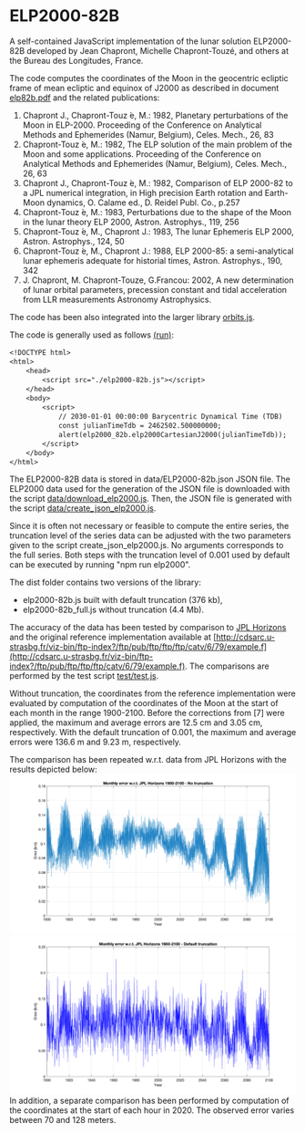 # ELP2000-82B
A self-contained JavaScript implementation of the lunar solution ELP2000-82B developed by Jean Chapront, Michelle Chapront-Touzé, and others at the Bureau des Longitudes, France.

The code computes the coordinates of the Moon in the geocentric ecliptic frame of mean ecliptic and equinox of J2000 as described in document [elp82b.pdf](elp82b.pdf) and the related publications:
1. Chapront J., Chapront-Touz ́e, M.: 1982, Planetary perturbations of the Moon in ELP-2000. Proceeding of the Conference on Analytical Methods and Ephemerides (Namur, Belgium), Celes. Mech., 26, 83
2. Chapront-Touz ́e, M.: 1982, The ELP solution of the main problem of the Moon and some applications. Proceeding of the Conference on Analytical Methods and Ephemerides (Namur, Belgium), Celes. Mech., 26, 63
3. Chapront J., Chapront-Touz ́e, M.: 1982, Comparison of ELP 2000-82 to a JPL numerical integration, in High precision Earth rotation and Earth-Moon dynamics, O. Calame ed., D. Reidel Publ. Co., p.257
4. Chapront-Touz ́e, M.: 1983, Perturbations due to the shape of the Moon in the lunar theory ELP 2000, Astron. Astrophys., 119, 256
5. Chapront-Touz ́e, M., Chapront J.: 1983, The lunar Ephemeris ELP 2000, Astron. Astrophys., 124, 50
6. Chapront-Touz ́e, M., Chapront J.: 1988, ELP 2000-85: a semi-analytical lunar ephemeris adequate for historial times, Astron. Astrophys., 190, 342
7. J. Chapront, M. Chapront-Touze, G.Francou: 2002, A new determination of lunar orbital parameters, precession constant and tidal acceleration from LLR measurements Astronomy Astrophysics.

The code has been also integrated into the larger library [orbits.js](https://github.com/vsr83/orbits.js).

The code is generally used as follows [(run)](https://vsr83.github.io/ELP2000-82B/dist/index.html):
```
<!DOCTYPE html>
<html>
    <head>
        <script src="./elp2000-82b.js"></script>
    </head>
    <body>
        <script>
            // 2030-01-01 00:00:00 Barycentric Dynamical Time (TDB)
            const julianTimeTdb = 2462502.500000000;
            alert(elp2000_82b.elp2000CartesianJ2000(julianTimeTdb));
        </script>
    </body>
</html>
```

The ELP2000-82B data is stored in data/ELP2000-82b.json JSON file. The ELP2000 data used for the generation of the JSON file is downloaded with the script [data/download_elp2000.js](data/download_elp2000.js). Then, the JSON file is generated with the script [data/create_json_elp2000.js](data/create_json_elp2000.js). 

Since it is often not necessary or feasible to compute the entire series, the truncation level of the series data can be adjusted with the two parameters given to the script create_json_elp2000.js. No arguments corresponds to the full series. Both steps with the truncation level of 0.001 used by default can be executed by running "npm run elp2000". 

The dist folder contains two versions of the library:
* elp2000-82b.js built with default truncation (376 kb),
* elp2000-82b_full.js without truncation (4.4 Mb).

The accuracy of the data has been tested by comparison to [JPL Horizons](https://ssd.jpl.nasa.gov/horizons/app.html#/) and the original reference implementation available at [http://cdsarc.u-strasbg.fr/viz-bin/ftp-index?/ftp/pub/ftp/ftp/ftp/catv/6/79/example.f](http://cdsarc.u-strasbg.fr/viz-bin/ftp-index?/ftp/pub/ftp/ftp/ftp/catv/6/79/example.f). The comparisons are performed by the test script [test/test.js](test/test.js). 

Without truncation, the coordinates from the reference implementation were evaluated by computation of the coordinates of the Moon at the start of each month in the range 1900-2100. Before the corrections from [7] were applied, the maximum and average errors are 12.5 cm and 3.05 cm, respectively. With the default truncation of 0.001, the maximum and average errors were 136.6 m and 9.23 m, respectively.

The comparison has been repeated w.r.t. data from JPL Horizons with the results depicted below:
![Error w.r.t. JPL Horizons 1900-2100](error_JPL_Horizons.png)
![Error w.r.t. JPL Horizons 1900-2100](error_JPL_Horizons_truncated.png)
In addition, a separate comparison has been performed by computation of the coordinates at the start of each hour in 2020. The observed error varies between 70 and 128 meters.